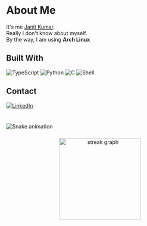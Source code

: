 # About Me

It's me [Janit Kumar](https://github.com/umare-light).\
Really I don't know about myself. \
By the way, I am using **Arch Linux**

## Built With

![TypeScript](https://img.shields.io/badge/TypeScript-blue?style=for-the-badge&logo=typescript&logoColor=white)
![Python](https://img.shields.io/badge/Python-blue?style=for-the-badge&logo=python&logoColor=white)
![C](https://img.shields.io/badge/C-purple?style=for-the-badge&logo=c&logoColor=white)
![Shell](https://img.shields.io/badge/Shell-lightgrey?style=for-the-badge&logo=gnu-bash&logoColor=white)

## Contact

[![LinkedIn](https://img.shields.io/badge/LinkedIn-%230077B5.svg?style=for-the-badge&logo=linkedin&logoColor=white)](https://www.linkedin.com/in/janit-kumar-6ba110264/)
<!-- [![Kaggle](https://img.shields.io/badge/Kaggle-%230077B5.svg?style=for-the-badge&logo=kaggle&logoColor=white)](https://www.kaggle.com/johndoe/) -->

###

<br clear="both">

<img src="https://raw.githubusercontent.com/maurodesouza/maurodesouza/output/snake.svg" alt="Snake animation" />

###

<div align="center">
  <img src="https://streak-stats.demolab.com?user=maurodesouza&locale=en&mode=daily&theme=dark&hide_border=false&border_radius=5&order=3" height="220" alt="streak graph"  />
</div>

###
